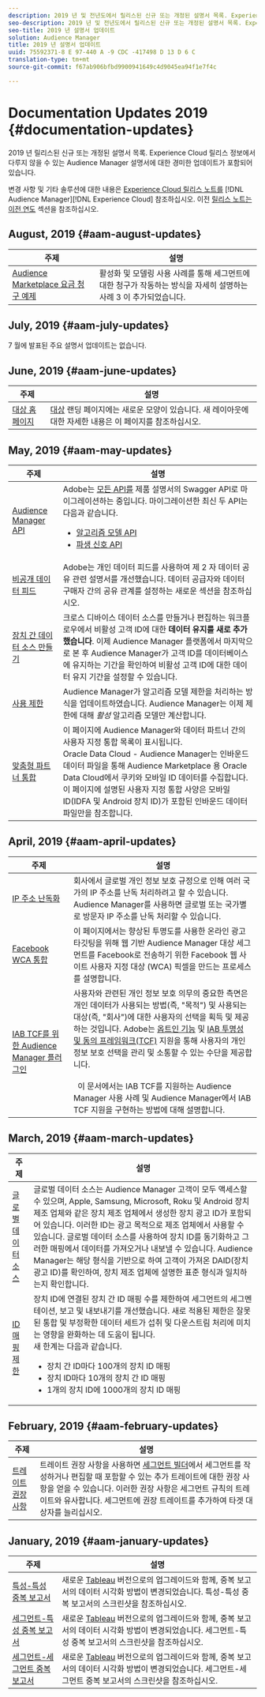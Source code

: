 ```yaml
---
description: 2019 년 및 전년도에서 릴리스된 신규 또는 개정된 설명서 목록. Experience Cloud 릴리스 정보에서 다루지 않을 수 있는 Audience Manager 설명서에 대한 경미한 업데이트가 포함되어 있습니다.
seo-description: 2019 년 및 전년도에서 릴리스된 신규 또는 개정된 설명서 목록. Experience Cloud 릴리스 정보에서 다루지 않을 수 있는 Audience Manager 설명서에 대한 경미한 업데이트가 포함되어 있습니다.
seo-title: 2019 년 설명서 업데이트
solution: Audience Manager
title: 2019 년 설명서 업데이트
uuid: 75592371-8 E 97-440 A -9 CDC -417498 D 13 D 6 C
translation-type: tm+mt
source-git-commit: f67ab906bfbd9900941649c4d9045ea94f1e7f4c

---
```



# Documentation Updates 2019 {#documentation-updates}

2019 년 릴리스된 신규 또는 개정된 설명서 목록. Experience Cloud 릴리스 정보에서 다루지 않을 수 있는 Audience Manager 설명서에 대한 경미한 업데이트가 포함되어 있습니다.

변경 사항 및 기타 솔루션에 대한 내용은 [Experience Cloud 릴리스 노트를](https://marketing.adobe.com/resources/help/en_US/whatsnew/) [!DNL Audience Manager][!DNL Experience Cloud] 참조하십시오. 이전 [릴리스 노트는 이전 연도](../docs-updates/docs-2018.md) 섹션을 참조하십시오.

## August, 2019 {#aam-august-updates}

| 주제 | 설명 |
|--- |----|
| [Audience Marketplace 요금 청구 예제](/help/using/features/audience-marketplace/marketplace-data-buyers/marketplace-buyer-billing.md#billing-examples) | 활성화 및 모델링 사용 사례를 통해 세그먼트에 대한 청구가 작동하는 방식을 자세히 설명하는 사례 3 이 추가되었습니다. |

## July, 2019 {#aam-july-updates}

7 월에 발표된 주요 설명서 업데이트는 없습니다.

## June, 2019 {#aam-june-updates}

| 주제 | 설명 |
|--- |----|
| [대상 홈 페이지](/help/using/features/destinations/destinations-home.md) | [대상](https://bank.demdex.com/portal/destinations/all) 랜딩 페이지에는 새로운 모양이 있습니다. 새 레이아웃에 대한 자세한 내용은 이 페이지를 참조하십시오. |

## May, 2019 {#aam-may-updates}

| 주제 | 설명 |
|--- |----|
| [Audience Manager API](/help/using/api/rest-api-main/rest-api-main.md) | Adobe는 [모든 API를](/help/using/api/api-swagger-migration.md) 제품 설명서의 Swagger API로 마이그레이션하는 중입니다. 마이그레이션한 최신 두 API는 다음과 같습니다. <ul><li>[알고리즘 모델 API](https://bank.demdex.com/portal/swagger/index.html#/Algorithmic_Models_API)</li><li>[파생 신호 API](https://bank.demdex.com/portal/swagger/index.html#/Derived_Signals_API)</li></ul> |
| [비공개 데이터 피드](/help/using/features/audience-marketplace/marketplace-private-feeds.md#set-up-sharing-relationship) | Adobe는 개인 데이터 피드를 사용하여 제 2 자 데이터 공유 관련 설명서를 개선했습니다. 데이터 공급자와 데이터 구매자 간의 공유 관계를 설정하는 새로운 섹션을 참조하십시오. |
| [장치 간 데이터 소스 만들기](/help/using/features/profile-merge-rules/merge-rules-start.md#settings) | 크로스 디바이스 데이터 소스를 만들거나 편집하는 워크플로우에서 비활성 고객 ID에 대한 **데이터 유지를 새로 추가했습니다**. 이제 Audience Manager 플랫폼에서 마지막으로 본 후 Audience Manager가 고객 ID를 데이터베이스에 유지하는 기간을 확인하여 비활성 고객 ID에 대한 데이터 유지 기간을 설정할 수 있습니다. |
| [사용 제한](/help/using/features/administration/usage-limits.md) | Audience Manager가 알고리즘 모델 제한을 처리하는 방식을 업데이트하였습니다. Audience Manager는 이제 제한에 대해 *활성* 알고리즘 모델만 계산합니다. |
| [맞춤형 파트너 통합](/help/using/integration/sending-audience-data/custom-partner-integrations.md) | 이 페이지에 Audience Manager와 데이터 파트너 간의 사용자 지정 통합 목록이 표시됩니다. <br>Oracle Data Cloud - Audience Manager는 인바운드 데이터 파일을 통해 Audience Marketplace 용 Oracle Data Cloud에서 쿠키와 모바일 ID 데이터를 수집합니다. 이 페이지에 설명된 사용자 지정 통합 사양은 모바일 ID(IDFA 및 Android 장치 ID)가 포함된 인바운드 데이터 파일만을 참조합니다. |

## April, 2019 {#aam-april-updates}

| 주제 | 설명 |
|--- |----|
| [IP 주소 난독화](/help/using/features/administration/ip-obfuscation.md) | 회사에서 글로벌 개인 정보 보호 규정으로 인해 여러 국가의 IP 주소를 난독 처리하려고 할 수 있습니다. Audience Manager를 사용하면 글로벌 또는 국가별로 방문자 IP 주소를 난독 처리할 수 있습니다. |
| [Facebook WCA 통합](/help/using/integration/integrating-third-party/facebook-wca-integration.md) | 이 페이지에서는 향상된 투명도를 사용한 온라인 광고 타깃팅을 위해 웹 기반 Audience Manager 대상 세그먼트를 Facebook로 전송하기 위한 Facebook 웹 사이트 사용자 지정 대상 (WCA) 픽셀을 만드는 프로세스를 설명합니다. |
| [IAB TCF를 위한 Audience Manager 플러그인](/help/using/overview/aam-gdpr/aam-iab-plugin.md) | 사용자와 관련된 개인 정보 보호 의무의 중요한 측면은 개인 데이터가 사용되는 방법(즉, "목적") 및 사용되는 대상(즉, "회사")에 대한 사용자의 선택을 획득 및 제공하는 것입니다. Adobe는 [옵트인 기능](https://marketing.adobe.com/resources/help/en_US/mcvid/overview.html) 및 [IAB 투명성 및 동의 프레임워크(TCF)](https://iabtechlab.com/standards/gdpr-transparency-and-consent-framework/) 지원을 통해 사용자의 개인 정보 보호 선택을 관리 및 소통할 수 있는 수단을 제공합니다. <br> <br>  이 문서에서는 IAB TCF를 지원하는 Audience Manager 사용 사례 및 Audience Manager에서 IAB TCF 지원을 구현하는 방법에 대해 설명합니다. |

## March, 2019 {#aam-march-updates}

| 주제 | 설명 |
|--- |----|
| [글로벌 데이터 소스](../features/global-data-sources.md) | 글로벌 데이터 소스는 Audience Manager 고객이 모두 액세스할 수 있으며, Apple, Samsung, Microsoft, Roku 및 Android 장치 제조 업체와 같은 장치 제조 업체에서 생성한 장치 광고 ID가 포함되어 있습니다. 이러한 ID는 광고 목적으로 제조 업체에서 사용할 수 있습니다. 글로벌 데이터 소스를 사용하여 장치 ID를 동기화하고 그러한 매핑에서 데이터를 가져오거나 내보낼 수 있습니다. Audience Manager는 해당 형식을 기반으로 하여 고객이 가져온 DAID(장치 광고 ID)를 확인하여, 장치 제조 업체에 설명한 표준 형식과 일치하는지 확인합니다. |
| [ID 매핑 제한](../features/administration/usage-limits.md#id-mapping-limits) | 장치 ID에 연결된 장치 간 ID 매핑 수를 제한하여 세그먼트의 세그멘테이션, 보고 및 내보내기를 개선했습니다. 새로 적용된 제한은 잘못된 통합 및 부정확한 데이터 세트가 섭취 및 다운스트림 처리에 미치는 영향을 완화하는 데 도움이 됩니다. <br/>새 한계는 다음과 같습니다. <ul><li>장치 간 ID마다 100개의 장치 ID 매핑</li><li>장치 ID마다 10개의 장치 간 ID 매핑</li><li>1개의 장치 ID에 1000개의 장치 ID 매핑</li></ul> |

## February, 2019 {#aam-february-updates}

| 주제 | 설명 |
|--- |----|
| [트레이트 권장 사항](../features/segments/trait-recommendations.md) | 트레이트 권장 사항을 사용하면 [세그먼트 빌더](../features/segments/segment-builder.md)에서 세그먼트를 작성하거나 편집할 때 포함할 수 있는 추가 트레이트에 대한 권장 사항을 얻을 수 있습니다. 이러한 권장 사항은 세그먼트 규칙의 트레이트와 유사합니다. 세그먼트에 권장 트레이트를 추가하여 타겟 대상자를 늘리십시오. |

## January, 2019 {#aam-january-updates}

| 주제 | 설명 |
|--- |----|
| [특성-특성 중복 보고서](../reporting/dynamic-reports/trait-trait-overlap-report.md) | 새로운 [Tableau](../reference/system-components/components-data-processing.md#tableau) 버전으로의 업그레이드와 함께, 중복 보고서의 데이터 시각화 방법이 변경되었습니다. 특성-특성 중복 보고서의 스크린샷을 참조하십시오. |
| [세그먼트-특성 중복 보고서](../reporting/dynamic-reports/segment-trait-overlap-report.md) | 새로운 [Tableau](../reference/system-components/components-data-processing.md#tableau) 버전으로의 업그레이드와 함께, 중복 보고서의 데이터 시각화 방법이 변경되었습니다. 세그먼트-특성 중복 보고서의 스크린샷을 참조하십시오. |
| [세그먼트-세그먼트 중복 보고서](../reporting/dynamic-reports/segment-segment-overlap-report.md) | 새로운 [Tableau](../reference/system-components/components-data-processing.md#tableau) 버전으로의 업그레이드와 함께, 중복 보고서의 데이터 시각화 방법이 변경되었습니다. 세그먼트-세그먼트 중복 보고서의 스크린샷을 참조하십시오. |


